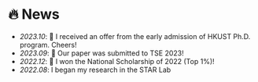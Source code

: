 # 🔥 News
- *2023.10*: 🎉 I received an offer from the early admission of HKUST Ph.D. program. Cheers!
- *2023.09*: 🎉 Our paper was submitted to TSE 2023!
- *2022.12*: 🎉 I won the National Scholarship of 2022 (Top 1%)!
- *2022.08*: I began my research in the STAR Lab
